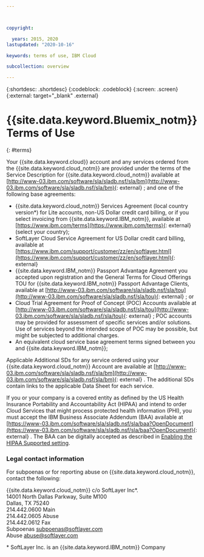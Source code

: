 ```yaml
---



copyright:

  years: 2015, 2020
lastupdated: "2020-10-16"

keywords: terms of use, IBM Cloud

subcollection: overview

---
```


{:shortdesc: .shortdesc}
{:codeblock: .codeblock}
{:screen: .screen}
{:external: target="_blank" .external}

# {{site.data.keyword.Bluemix_notm}} Terms of Use 
{: #terms}

Your {{site.data.keyword.cloud}} account and any services ordered from the {{site.data.keyword.cloud_notm}} are provided under the terms of the Service Description for {{site.data.keyword.cloud_notm}} available at [http://www-03.ibm.com/software/sla/sladb.nsf/sla/bm](http://www-03.ibm.com/software/sla/sladb.nsf/sla/bm){: external} ; and one of the following base agreements:

* {{site.data.keyword.cloud_notm}} Services Agreement (local country version*) for Lite accounts, non-US Dollar credit card billing, or if you select invoicing from {{site.data.keyword.IBM_notm}}, available at [https://www.ibm.com/terms](https://www.ibm.com/terms){: external}  (select your country);
* SoftLayer Cloud Service Agreement for US Dollar credit card billing, available at [https://www.ibm.com/support/customer/zz/en/softlayer.html](https://www.ibm.com/support/customer/zz/en/softlayer.html){: external} 
* {{site.data.keyword.IBM_notm}} Passport Advantage Agreement you accepted upon registration and the General Terms for Cloud Offerings TOU for {{site.data.keyword.IBM_notm}} Passport Advantage Clients, available at [http://www-03.ibm.com/software/sla/sladb.nsf/sla/tou](http://www-03.ibm.com/software/sla/sladb.nsf/sla/tou){: external} ; or
* Cloud Trial Agreement for Proof of Concept (POC) Accounts available at [http://www-03.ibm.com/software/sla/sladb.nsf/sla/tou](http://www-03.ibm.com/software/sla/sladb.nsf/sla/tou){: external} ; POC accounts may be provided for assessment of specific services and/or solutions. Use of services beyond the intended scope of POC may be possible, but might be subjected to additional charges. 
* An equivalent cloud service base agreement terms signed between you and {{site.data.keyword.IBM_notm}};
            
Applicable Additional SDs for any service ordered using your {{site.data.keyword.cloud_notm}} Account are available at [http://www-03.ibm.com/software/sla/sladb.nsf/sla/bm](http://www-03.ibm.com/software/sla/sladb.nsf/sla/bm){: external} . The additional SDs contain links to the applicable Data Sheet for each service.

If you or your company is a covered entity as defined by the US Health Insurance Portability and Accountability Act (HIPAA) and intend to order Cloud Services that might process protected health information (PHI), you must accept the IBM Business Associate Addendum (BAA) available at [https://www-03.ibm.com/software/sla/sladb.nsf/sla/baa?OpenDocument](https://www-03.ibm.com/software/sla/sladb.nsf/sla/baa?OpenDocument){: external} . The BAA can be digitally accepted as described in [Enabling the HIPAA Supported setting](/docs/account?topic=account-eu-hipaa-supported#enabling-hipaa).

### Legal contact information

For subpoenas or for reporting abuse on {{site.data.keyword.cloud_notm}}, contact the following:

{{site.data.keyword.cloud_notm}} c/o SoftLayer Inc*. <br> 14001 North Dallas Parkway, Suite M100 <br> Dallas, TX 75240 <br> 214.442.0600 Main
<br> 214.442.0605 Abuse <br> 214.442.0612 Fax <br> Subpoenas subpoenas@softlayer.com <br> Abuse abuse@softlayer.com 

\* SoftLayer Inc. is an {{site.data.keyword.IBM_notm}} Company




